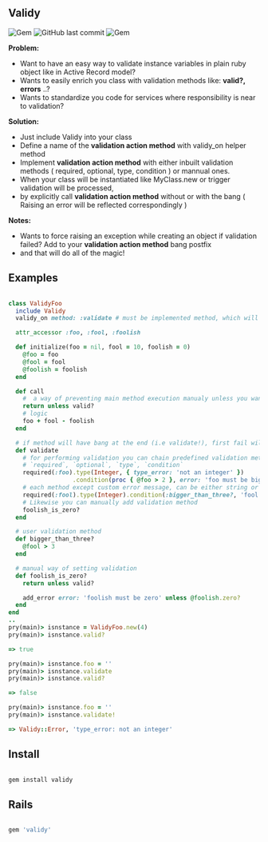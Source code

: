 ## Validy

![Gem](https://img.shields.io/gem/dt/validy.svg)
![GitHub last commit](https://img.shields.io/github/last-commit/nucleom42/validy.svg)
![Gem](https://img.shields.io/gem/v/validy.svg)

**Problem:**

* Want to have an easy way to validate instance variables in plain ruby object like in Active Record model?
* Wants to easily enrich you class with validation methods like: **valid?, errors** ..?
* Wants to standardize you code for services where responsibility is near to validation?

**Solution:**

* Just include Validy into your class
* Define a name of the **validation action method** with validy_on helper method
* Implement **validation action method** with either inbuilt validation methods ( required, optional, type, condition ) or mannual ones.
* When your class will be instantiated like MyClass.new or trigger validation will be processed,
* by explicitly call **validation action method** without or with the bang ( Raising an error will be reflected correspondingly )

**Notes:**

* Wants to force raising an exception while creating an object if validation failed? Add to your **validation action method** bang postfix
* and that will do all of the magic!

## Examples

```ruby

class ValidyFoo
  include Validy
  validy_on method: :validate # must be implemented method, which will be target for triggering while defining valid state of the target instance.

  attr_accessor :foo, :fool, :foolish

  def initialize(foo = nil, fool = 10, foolish = 0)
    @foo = foo
    @fool = fool
    @foolish = foolish
  end

  def call
    #  a way of preventing main method execution manualy unless you want continue logic neglecting validation state
    return unless valid?
    # logic
    foo + fool - foolish
  end

  # if method will have bang at the end (i.e validate!), first fail will raise an error
  def validate
    # for performing validation you can chain predefined validation methods for each variable:
    # `required`, `optional`, `type`, `condition`
    required(:foo).type(Integer, { type_error: 'not an integer' })
                  .condition(proc { @foo > 2 }, error: 'foo must be bigger than 2')
    # each method except custom error message, can be either string or a hash
    required(:fool).type(Integer).condition(:bigger_than_three?, 'fool must be bigger than 3')
    # Likewise you can manually add validation method
    foolish_is_zero?
  end

  # user validation method
  def bigger_than_three?
    @fool > 3
  end

  # manual way of setting validation
  def foolish_is_zero?
    return unless valid?

    add_error error: 'foolish must be zero' unless @foolish.zero?
  end
end
..
pry(main)> isnstance = ValidyFoo.new(4)
pry(main)> isnstance.valid?

=> true

pry(main)> isnstance.foo = ''
pry(main)> isnstance.validate
pry(main)> isnstance.valid?

=> false

pry(main)> isnstance.foo = ''
pry(main)> isnstance.validate!

=> Validy::Error, 'type_error: not an integer'
```

## Install

```ruby

gem install validy

```

## Rails

```ruby

gem 'validy'

```
